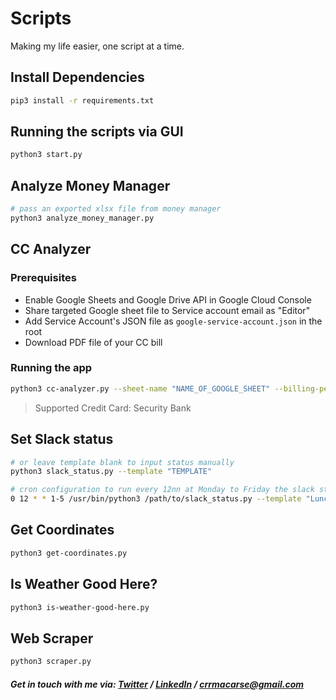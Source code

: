 # Scripts

Making my life easier, one script at a time.

## Install Dependencies

```sh
pip3 install -r requirements.txt
```

## Running the scripts via GUI

```sh
python3 start.py
```

## Analyze Money Manager

```sh
# pass an exported xlsx file from money manager
python3 analyze_money_manager.py
```

## CC Analyzer

### Prerequisites

- Enable Google Sheets and Google Drive API in Google Cloud Console
- Share targeted Google sheet file to Service account email as "Editor"
- Add Service Account's JSON file as `google-service-account.json` in the root
- Download PDF file of your CC bill

### Running the app

```sh
python3 cc-analyzer.py --sheet-name "NAME_OF_GOOGLE_SHEET" --billing-period "MMMM YYYYY" --pdf-path "pdf/path" --pdf-password "pdf_password" 
```

> Supported Credit Card: Security Bank

## Set Slack status

```sh
# or leave template blank to input status manually
python3 slack_status.py --template "TEMPLATE"     
```

```sh
# cron configuration to run every 12nn at Monday to Friday the slack status for Lunch
0 12 * * 1-5 /usr/bin/python3 /path/to/slack_status.py --template "Lunch"
```

## Get Coordinates

```sh
python3 get-coordinates.py
```

## Is Weather Good Here?

```sh
python3 is-weather-good-here.py
```

## Web Scraper

```sh
python3 scraper.py
```

##### Get in touch with me via: [Twitter](https://twitter.com/crrmacarse) / [LinkedIn](https://www.linkedin.com/in/christian-ryan-r-macarse-692974166/) / crrmacarse@gmail.com